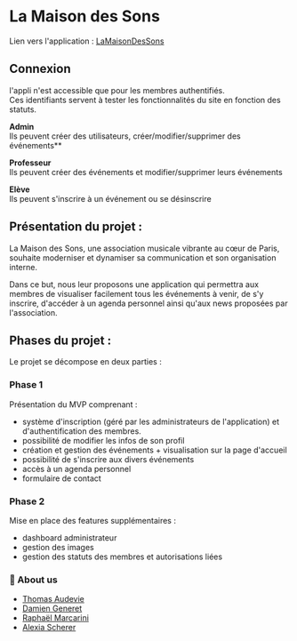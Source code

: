 # La Maison des Sons


Lien vers l'application : [LaMaisonDesSons](https://la-maison-des-sons.fly.dev/)


## Connexion

l'appli n'est accessible que pour les membres authentifiés.  
Ces identifiants servent à tester les fonctionnalités du site en fonction des statuts.

**Admin**  
Ils peuvent créer des utilisateurs, créer/modifier/supprimer des événements**

**Professeur**    
Ils peuvent créer des événements et modifier/supprimer leurs événements

**Elève**  
Ils peuvent s'inscrire à un événement ou se désinscrire

## Présentation du projet :

La Maison des Sons, une association musicale vibrante au cœur de Paris, souhaite moderniser et dynamiser sa communication et son organisation interne. 

Dans ce but, nous leur proposons une application qui permettra aux membres de visualiser facilement tous les événements à venir, de s'y inscrire, d'accéder à un agenda personnel ainsi qu'aux news proposées par l'association.


## Phases du projet :

Le projet se décompose en deux parties :

### Phase 1
Présentation du MVP comprenant : 
- système d'inscription (géré par les administrateurs de l'application) et d'authentification des membres.
- possibilité de modifier les infos de son profil
- création et gestion des événements + visualisation sur la page d'accueil
- possibilité de s'inscrire aux divers événements
- accès à un agenda personnel
- formulaire de contact

### Phase 2
Mise en place des features supplémentaires :
- dashboard administrateur
- gestion des images
- gestion des statuts des membres et autorisations liées



### 🚀 About us

- [Thomas Audevie](https://github.com/tchanque)
- [Damien Generet](https://github.com/Damien-Generet)
- [Raphaël Marcarini](https://github.com/Marcaraph)
- [Alexia Scherer](https://github.com/evarellapucky)